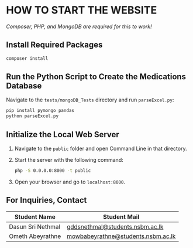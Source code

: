 # HOW TO START THE WEBSITE

*Composer, PHP, and MongoDB are required for this to work!*

## Install Required Packages

```sh
composer install
```

## Run the Python Script to Create the Medications Database

Navigate to the `tests/mongoDB_Tests` directory and run `parseExcel.py`:

```sh
pip install pymongo pandas
python parseExcel.py
```

## Initialize the Local Web Server

1. Navigate to the `public` folder and open Command Line in that directory.
2. Start the server with the following command:

   ```sh
   php -S 0.0.0.0:8000 -t public
   ```

3. Open your browser and go to `localhost:8000`.

## For Inquiries, Contact

| Student Name       | Student Mail                              |
|--------------------|-------------------------------------------|
| Dasun Sri Nethmal  | gddsnethmal@students.nsbm.ac.lk           |
| Ometh Abeyrathne   | mowbabeyrathne@students.nsbm.ac.lk        |
